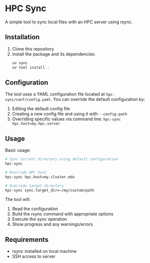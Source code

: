 # HPC Sync

A simple tool to sync local files with an HPC server using rsync.

## Installation

1. Clone this repository
2. Install the package and its dependencies:
   ```bash
   uv sync
   uv tool install .
   ```

## Configuration

The tool uses a YAML configuration file located at `hpc-sync/conf/config.yaml`. You can override the default configuration by:

1. Editing the default config file
2. Creating a new config file and using it with `--config-path`
3. Overriding specific values via command line: `hpc-sync hpc.host=my.hpc.server`

## Usage

Basic usage:
```bash
# Sync current directory using default configuration
hpc-sync

# Override HPC host
hpc-sync hpc.host=my.cluster.edu

# Override target directory
hpc-sync sync.target_dir=~/my/custom/path
```

The tool will:
1. Read the configuration
2. Build the rsync command with appropriate options
3. Execute the sync operation
4. Show progress and any warnings/errors

## Requirements

- rsync installed on local machine
- SSH access to server
